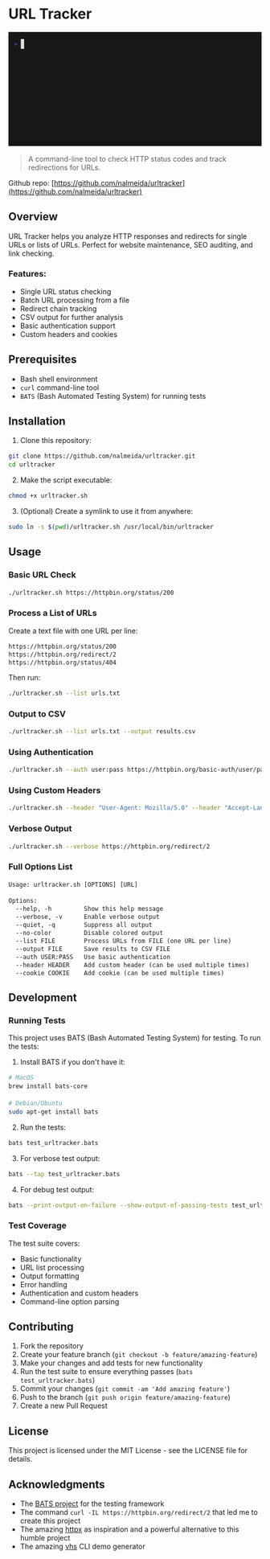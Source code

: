 # URL Tracker

![urltracker demo](docs/demo/demo.gif)

> A command-line tool to check HTTP status codes and track redirections for URLs.

Github repo: [https://github.com/nalmeida/urltracker](https://github.com/nalmeida/urltracker)

## Overview

URL Tracker helps you analyze HTTP responses and redirects for single URLs or lists of URLs. Perfect for website maintenance, SEO auditing, and link checking.

### Features:

- Single URL status checking
- Batch URL processing from a file
- Redirect chain tracking
- CSV output for further analysis
- Basic authentication support
- Custom headers and cookies

## Prerequisites

- Bash shell environment
- `curl` command-line tool
- `BATS` (Bash Automated Testing System) for running tests

## Installation

1. Clone this repository:
```bash
git clone https://github.com/nalmeida/urltracker.git
cd urltracker
```

2. Make the script executable:
```bash
chmod +x urltracker.sh
```

3. (Optional) Create a symlink to use it from anywhere:
```bash
sudo ln -s $(pwd)/urltracker.sh /usr/local/bin/urltracker
```

## Usage

### Basic URL Check

```bash
./urltracker.sh https://httpbin.org/status/200
```

### Process a List of URLs

Create a text file with one URL per line:
```
https://httpbin.org/status/200
https://httpbin.org/redirect/2
https://httpbin.org/status/404
```

Then run:
```bash
./urltracker.sh --list urls.txt
```

### Output to CSV

```bash
./urltracker.sh --list urls.txt --output results.csv
```

### Using Authentication

```bash
./urltracker.sh --auth user:pass https://httpbin.org/basic-auth/user/pass
```

### Using Custom Headers

```bash
./urltracker.sh --header "User-Agent: Mozilla/5.0" --header "Accept-Language: en-US" https://httpbin.org/status/200
```

### Verbose Output

```bash
./urltracker.sh --verbose https://httpbin.org/redirect/2
```

### Full Options List

```
Usage: urltracker.sh [OPTIONS] [URL]

Options:
  --help, -h         Show this help message
  --verbose, -v      Enable verbose output
  --quiet, -q        Suppress all output
  --no-color         Disable colored output
  --list FILE        Process URLs from FILE (one URL per line)
  --output FILE      Save results to CSV FILE
  --auth USER:PASS   Use basic authentication
  --header HEADER    Add custom header (can be used multiple times)
  --cookie COOKIE    Add cookie (can be used multiple times)
```

## Development

### Running Tests

This project uses BATS (Bash Automated Testing System) for testing. To run the tests:

1. Install BATS if you don't have it:
```bash
# MacOS
brew install bats-core

# Debian/Ubuntu
sudo apt-get install bats
```

2. Run the tests:
```bash
bats test_urltracker.bats
```

3. For verbose test output:
```bash
bats --tap test_urltracker.bats
```

4. For debug test output:
```bash
bats --print-output-on-failure --show-output-of-passing-tests test_urltracker.bats
```

### Test Coverage

The test suite covers:
- Basic functionality
- URL list processing
- Output formatting
- Error handling
- Authentication and custom headers
- Command-line option parsing

## Contributing

1. Fork the repository
2. Create your feature branch (`git checkout -b feature/amazing-feature`)
3. Make your changes and add tests for new functionality
4. Run the test suite to ensure everything passes (`bats test_urltracker.bats`)
5. Commit your changes (`git commit -am 'Add amazing feature'`)
6. Push to the branch (`git push origin feature/amazing-feature`)
7. Create a new Pull Request

## License

This project is licensed under the MIT License - see the LICENSE file for details.

## Acknowledgments

- The [BATS project](https://github.com/bats-core/bats-core) for the testing framework
- The command `curl -IL https://httpbin.org/redirect/2` that led me to create this project
- The amazing [httpx](https://github.com/projectdiscovery/httpx) as inspiration and a powerful alternative to this humble project
- The amazing [vhs](https://github.com/charmbracelet/vhs) CLI demo generator
